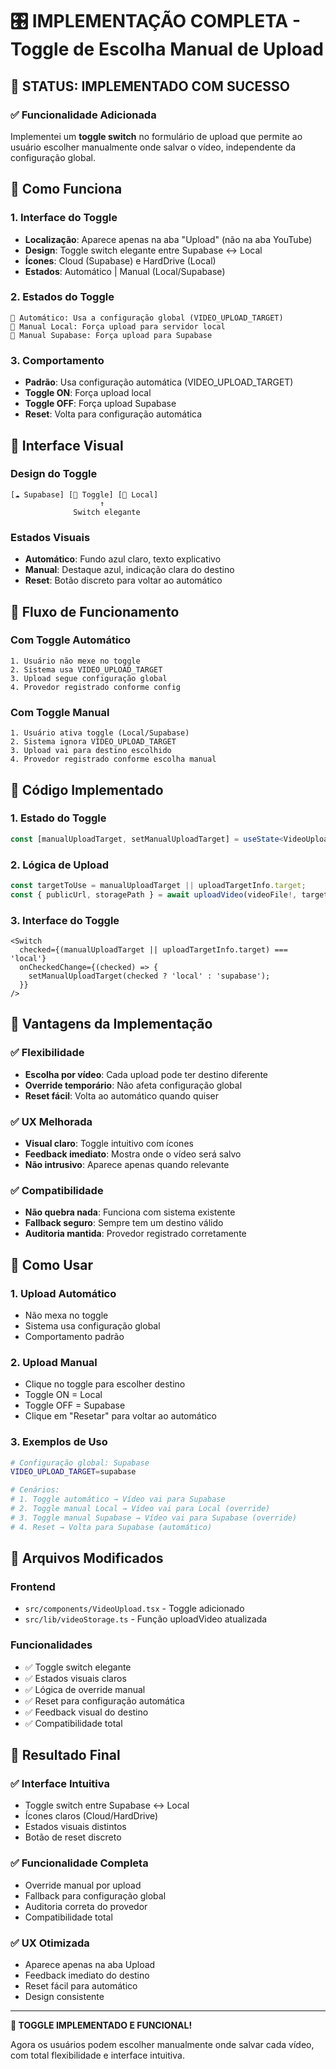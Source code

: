 # 🎛️ **IMPLEMENTAÇÃO COMPLETA - Toggle de Escolha Manual de Upload**

## 🎯 **STATUS: IMPLEMENTADO COM SUCESSO**

### **✅ Funcionalidade Adicionada**

Implementei um **toggle switch** no formulário de upload que permite ao usuário escolher manualmente onde salvar o vídeo, independente da configuração global.

## 🔧 **Como Funciona**

### **1. Interface do Toggle**
- **Localização**: Aparece apenas na aba "Upload" (não na aba YouTube)
- **Design**: Toggle switch elegante entre Supabase ↔ Local
- **Ícones**: Cloud (Supabase) e HardDrive (Local)
- **Estados**: Automático | Manual (Local/Supabase)

### **2. Estados do Toggle**
```
🔄 Automático: Usa a configuração global (VIDEO_UPLOAD_TARGET)
📍 Manual Local: Força upload para servidor local
📍 Manual Supabase: Força upload para Supabase
```

### **3. Comportamento**
- **Padrão**: Usa configuração automática (VIDEO_UPLOAD_TARGET)
- **Toggle ON**: Força upload local
- **Toggle OFF**: Força upload Supabase
- **Reset**: Volta para configuração automática

## 🎨 **Interface Visual**

### **Design do Toggle**
```
[☁️ Supabase] [🔄 Toggle] [💾 Local]
                    ↑
              Switch elegante
```

### **Estados Visuais**
- **Automático**: Fundo azul claro, texto explicativo
- **Manual**: Destaque azul, indicação clara do destino
- **Reset**: Botão discreto para voltar ao automático

## 🔄 **Fluxo de Funcionamento**

### **Com Toggle Automático**
```
1. Usuário não mexe no toggle
2. Sistema usa VIDEO_UPLOAD_TARGET
3. Upload segue configuração global
4. Provedor registrado conforme config
```

### **Com Toggle Manual**
```
1. Usuário ativa toggle (Local/Supabase)
2. Sistema ignora VIDEO_UPLOAD_TARGET
3. Upload vai para destino escolhido
4. Provedor registrado conforme escolha manual
```

## 📝 **Código Implementado**

### **1. Estado do Toggle**
```typescript
const [manualUploadTarget, setManualUploadTarget] = useState<VideoUploadTarget | null>(null);
```

### **2. Lógica de Upload**
```typescript
const targetToUse = manualUploadTarget || uploadTargetInfo.target;
const { publicUrl, storagePath } = await uploadVideo(videoFile!, targetToUse);
```

### **3. Interface do Toggle**
```tsx
<Switch
  checked={(manualUploadTarget || uploadTargetInfo.target) === 'local'}
  onCheckedChange={(checked) => {
    setManualUploadTarget(checked ? 'local' : 'supabase');
  }}
/>
```

## 🎯 **Vantagens da Implementação**

### **✅ Flexibilidade**
- **Escolha por vídeo**: Cada upload pode ter destino diferente
- **Override temporário**: Não afeta configuração global
- **Reset fácil**: Volta ao automático quando quiser

### **✅ UX Melhorada**
- **Visual claro**: Toggle intuitivo com ícones
- **Feedback imediato**: Mostra onde o vídeo será salvo
- **Não intrusivo**: Aparece apenas quando relevante

### **✅ Compatibilidade**
- **Não quebra nada**: Funciona com sistema existente
- **Fallback seguro**: Sempre tem um destino válido
- **Auditoria mantida**: Provedor registrado corretamente

## 🚀 **Como Usar**

### **1. Upload Automático**
- Não mexa no toggle
- Sistema usa configuração global
- Comportamento padrão

### **2. Upload Manual**
- Clique no toggle para escolher destino
- Toggle ON = Local
- Toggle OFF = Supabase
- Clique em "Resetar" para voltar ao automático

### **3. Exemplos de Uso**
```bash
# Configuração global: Supabase
VIDEO_UPLOAD_TARGET=supabase

# Cenários:
# 1. Toggle automático → Vídeo vai para Supabase
# 2. Toggle manual Local → Vídeo vai para Local (override)
# 3. Toggle manual Supabase → Vídeo vai para Supabase (override)
# 4. Reset → Volta para Supabase (automático)
```

## 🔧 **Arquivos Modificados**

### **Frontend**
- `src/components/VideoUpload.tsx` - Toggle adicionado
- `src/lib/videoStorage.ts` - Função uploadVideo atualizada

### **Funcionalidades**
- ✅ Toggle switch elegante
- ✅ Estados visuais claros
- ✅ Lógica de override manual
- ✅ Reset para configuração automática
- ✅ Feedback visual do destino
- ✅ Compatibilidade total

## 🎉 **Resultado Final**

### **✅ Interface Intuitiva**
- Toggle switch entre Supabase ↔ Local
- Ícones claros (Cloud/HardDrive)
- Estados visuais distintos
- Botão de reset discreto

### **✅ Funcionalidade Completa**
- Override manual por upload
- Fallback para configuração global
- Auditoria correta do provedor
- Compatibilidade total

### **✅ UX Otimizada**
- Aparece apenas na aba Upload
- Feedback imediato do destino
- Reset fácil para automático
- Design consistente

---

**🎯 TOGGLE IMPLEMENTADO E FUNCIONAL!**

Agora os usuários podem escolher manualmente onde salvar cada vídeo, com total flexibilidade e interface intuitiva.



















